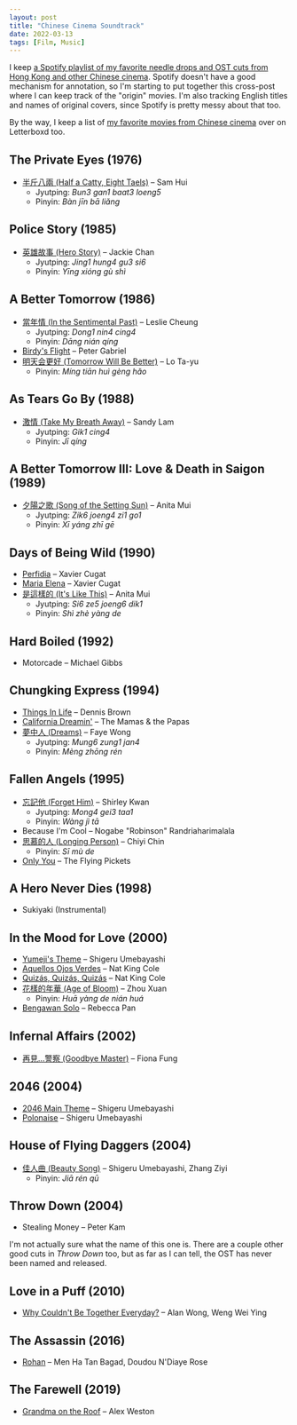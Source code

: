 ```yaml
---
layout: post
title: "Chinese Cinema Soundtrack"
date: 2022-03-13
tags: [Film, Music]
---
```


<!-- cspell:dictionaries 2022-03-13-chinese-cinema-soundtrack -->

I keep [a Spotify playlist of my favorite needle drops and OST cuts from Hong
Kong and other Chinese
cinema](https://open.spotify.com/playlist/0PYLm4qgl0GdWBMwCUX86p?si=359f9472489f4105).
Spotify doesn't have a good mechanism for annotation, so I'm starting to put
together this cross-post where I can keep track of the "origin" movies. I'm
also tracking English titles and names of original covers, since Spotify is
pretty messy about that too.

By the way, I keep a list of [my favorite movies from Chinese
cinema](https://letterboxd.com/benjcunningham/list/chinese-cinema/) over on
Letterboxd too.

## The Private Eyes (1976)

- [半斤八兩 (Half a Catty, Eight Taels)][half-a-catty-eight-taels] – Sam Hui
    - Jyutping: _Bun3 gan1 baat3 loeng5_
    - Pinyin: _Bàn jīn bā liǎng_

## Police Story (1985)

- [英雄故事 (Hero Story)][hero-story] – Jackie Chan
    - Jyutping: _Jing1 hung4 gu3 si6_
    - Pinyin: _Yīng xióng gù shì_

## A Better Tomorrow (1986)

- [當年情 (In the Sentimental Past)][in-the-sentimental-past] – Leslie Cheung
    - Jyutping: _Dong1 nin4 cing4_
    - Pinyin: _Dāng nián qíng_
- [Birdy's Flight][birdys-flight] – Peter Gabriel
- [明天会更好 (Tomorrow Will Be Better)][tomorrow-will-be-better] – Lo Ta-yu
    - Pinyin: _Míng tiān huì gèng hǎo_

## As Tears Go By (1988)

- [激情 (Take My Breath Away)][take-my-breath-away] – Sandy Lam
    - Jyutping: _Gik1 cing4_
    - Pinyin: _Jī qíng_

## A Better Tomorrow III: Love & Death in Saigon (1989)

- [夕陽之歌 (Song of the Setting Sun)][song-of-the-setting-sun] – Anita Mui
    - Jyutping: _Zik6 joeng4 zi1 go1_
    - Pinyin: _Xī yáng zhī gē_

## Days of Being Wild (1990)

- [Perfidia][perfidia] – Xavier Cugat
- [Maria Elena][maria-elena] – Xavier Cugat
- [是這樣的 (It's Like This)][its-like-this] – Anita Mui
    - Jyutping: _Si6 ze5 joeng6 dik1_
    - Pinyin: _Shì zhè yàng de_

## Hard Boiled (1992)

- Motorcade – Michael Gibbs

## Chungking Express (1994)

- [Things In Life][california-dreamin] – Dennis Brown
- [California Dreamin'][california-dreamin] – The Mamas & the Papas
- [夢中人 (Dreams)][dreams] – Faye Wong
    - Jyutping: _Mung6 zung1 jan4_
    - Pinyin: _Mèng zhōng rén_

## Fallen Angels (1995)

- [忘記他 (Forget Him)][forget-him] – Shirley Kwan
    - Jyutping: _Mong4 gei3 taa1_
    - Pinyin: _Wàng jì tā_
- Because I'm Cool – Nogabe "Robinson" Randriaharimalala
- [思慕的人 (Longing Person)][longing-person] – Chiyi Chin
    - Pinyin: _Sī mù de_
- [Only You][only-you] – The Flying Pickets

## A Hero Never Dies (1998)

- Sukiyaki (Instrumental)

## In the Mood for Love (2000)

- [Yumeji's Theme][yumejis-theme] – Shigeru Umebayashi
- [Aquellos Ojos Verdes][aquellos-ojos-verdes] – Nat King Cole
- [Quizás, Quizás, Quizás][quizas-quizas-quizas] – Nat King Cole
- [花樣的年華 (Age of Bloom)][age-of-bloom] – Zhou Xuan
    - Pinyin: _Huā yàng de nián huá_
- [Bengawan Solo][bengawan-solo] – Rebecca Pan

## Infernal Affairs (2002)

- [再見…警察 (Goodbye Master)][goodbye-master] – Fiona Fung

## 2046 (2004)

- [2046 Main Theme][2046-main-theme] – Shigeru Umebayashi
- [Polonaise][polonaise] – Shigeru Umebayashi

## House of Flying Daggers (2004)

- [佳人曲 (Beauty Song)][beauty-song] – Shigeru Umebayashi, Zhang Ziyi
    - Pinyin: _Jiā rén qū_

## Throw Down (2004)

- Stealing Money – Peter Kam

I'm not actually sure what the name of this one is. There are a couple other
good cuts in _Throw Down_ too, but as far as I can tell, the OST has never been
named and released.

## Love in a Puff (2010)

- [Why Couldn't Be Together Everyday?][why-couldnt-be-together-everyday] – Alan
  Wong, Weng Wei Ying

## The Assassin (2016)

- [Rohan][rohan] – Men Ha Tan Bagad, Doudou N'Diaye Rose

## The Farewell (2019)

- [Grandma on the Roof][grandma-on-the-roof] – Alex Weston

[half-a-catty-eight-taels]: https://open.spotify.com/track/6V6WTDcQJPWH96uQo3ubZv?si=b623aacac28c4b65
[hero-story]: https://open.spotify.com/track/4ApxIZNf5Gq6avVFHIMC2r?si=981a591d7da64604
[in-the-sentimental-past]: https://open.spotify.com/track/4FPg984neDrmZI9gdtO2MX?si=c8d963e2983c4242
[birdys-flight]: https://open.spotify.com/track/3bJQAAKgDr6KhYSFl1o1Fd?si=e5c1fc36b2374908
[tomorrow-will-be-better]: https://open.spotify.com/track/5bcbAT32LJS87hklgOxUqM?si=a2cf2c1e441b407b
[take-my-breath-away]: https://open.spotify.com/track/30wpSSY9L6chr2BIcDfkBT?si=9c41beebd3c14c15
[song-of-the-setting-sun]: https://open.spotify.com/track/5tVzG4tw3M9VLkcQ0fOtgF?si=ee1638bdce6b4868
[perfidia]: https://open.spotify.com/track/5Xl2WouppBdIMNZonCTR6X?si=c8695150b59f454e
[maria-elena]: https://open.spotify.com/track/0mXXQUfJnv3EFtgvygtuRg?si=07a66f680b894b8d
[its-like-this]: https://open.spotify.com/track/02dXYaxNyzbljVCUS9pEnb?si=ebd2d6e442d34f20
[things-in-life]: https://open.spotify.com/track/5h1Y5ZU60rke2qJbQYGgBN?si=2e965cf2965a467d
[california-dreamin]: https://open.spotify.com/track/63rva3TBizr6x1Yp5uwKfD?si=034dafb73297413c
[dreams]: https://open.spotify.com/track/1SGPQAdXXDbcRX8kGoBiN3?si=d84c02fcc7ed4dde
[forget-him]: https://open.spotify.com/track/4BMsm71hl8wqqSbfAdgIHV?si=75ee5c9efdba4f80
[longing-person]: https://open.spotify.com/track/13ZUTockWjm1Sr5JKpV4e4?si=3639cdf7bcba4bfa
[only-you]: https://open.spotify.com/track/1U2L6NW89IIy6Gw63C4eP2?si=4ec869f0ed6e4815
[yumejis-theme]: https://open.spotify.com/track/52qy0uvq5dZYpKkedpuVhF?si=d657b0b3ce9e4bc5
[aquellos-ojos-verdes]: https://open.spotify.com/track/53ZFAIzN7htdrrCaMymN9S?si=952b79b927cc475a
[quizas-quizas-quizas]: https://open.spotify.com/track/44iB3DCUbBVvfv66UDofCz?si=0a65292efe7b43c3
[age-of-bloom]: https://open.spotify.com/track/0XcriSFUf5aRPaBL0HbiPF?si=2291452b44464f96
[bengawan-solo]: https://open.spotify.com/track/6IP4liw7yNjzV9ulz0SoQr?si=6a14b78ba01141b5
[goodbye-master]: https://open.spotify.com/track/7pVRoAi6MYz6JkAzU8287W?si=9ccefd4aa8564754
[2046-main-theme]: https://open.spotify.com/track/2pC88cHS2erU1dB3VRlQke?si=a72a6b713c1241ab
[polonaise]: https://open.spotify.com/track/2net8GYXIowB6ikp151iUQ?si=5622089b0cbf47a1
[beauty-song]: https://open.spotify.com/track/1eyPs5DxBAml4NhJN6ZnY2?si=3c5239a6eba34041
[why-couldnt-be-together-everyday]: https://open.spotify.com/track/6NoN8WO4rtni15rMjYlbiW?si=deaaf6f96db44817
[rohan]: https://open.spotify.com/track/1iUnXOkSyxMgtOjoUReJbW?si=80268c175060439d
[grandma-on-the-roof]: https://open.spotify.com/track/2RG7Zehn0GiumkJYHCtCsc?si=6e9c719b19d54300

